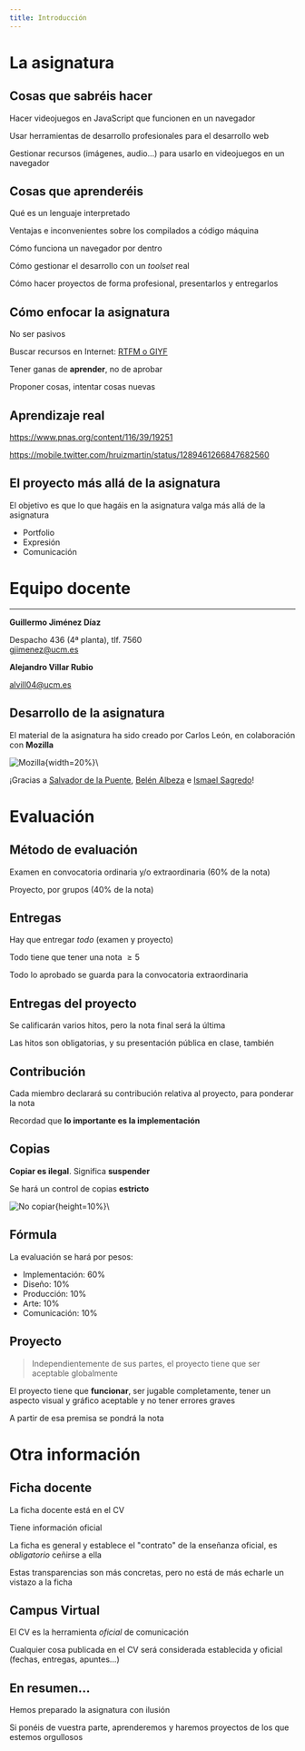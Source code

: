 ```yaml
---
title: Introducción
---
```


# La asignatura


## Cosas que sabréis hacer

Hacer videojuegos en JavaScript que funcionen en un navegador

Usar herramientas de desarrollo profesionales para el desarrollo web

Gestionar recursos (imágenes, audio...) para usarlo en videojuegos en un navegador


## Cosas que aprenderéis

Qué es un lenguaje interpretado

Ventajas e inconvenientes sobre los compilados a código máquina

Cómo funciona un navegador por dentro

Cómo gestionar el desarrollo con un *toolset* real

Cómo hacer proyectos de forma profesional, presentarlos y entregarlos


## Cómo enfocar la asignatura

No ser pasivos

Buscar recursos en Internet: [RTFM o GIYF](https://es.wikipedia.org/wiki/GIYF)

Tener ganas de **aprender**, no de aprobar

Proponer cosas, intentar cosas nuevas

<!-- [Soltar sermón motivador]{.fragment} -->


## Aprendizaje real

<https://www.pnas.org/content/116/39/19251>

<https://mobile.twitter.com/hruizmartin/status/1289461266847682560>

## El proyecto más allá de la asignatura

El objetivo es que lo que hagáis en la asignatura valga más allá de la asignatura

- Portfolio
- Expresión
- Comunicación



# Equipo docente

---

**Guillermo Jiménez Díaz**

Despacho 436 (4ª planta), tlf. 7560 \
<gjimenez@ucm.es>

**Alejandro Villar Rubio**

<alvill04@ucm.es>


## Desarrollo de la asignatura

El material de la asignatura ha sido creado por Carlos León, en colaboración con **Mozilla**

![Mozilla](mozilla.png){width=20%}\

¡Gracias a [Salvador de la Puente](https://es.linkedin.com/in/delapuente), [Belén Albeza](https://es.linkedin.com/in/belenalbeza) e [Ismael Sagredo](https://es.linkedin.com/in/ismael-sagredo-olivenza-b16b6937)!

# Evaluación

## Método de evaluación

Examen en convocatoria ordinaria y/o extraordinaria (60% de la nota)

Proyecto, por grupos (40% de la nota)


## Entregas

Hay que entregar *todo* (examen y proyecto)

Todo tiene que tener una nota $\geq 5$

Todo lo aprobado se guarda para la convocatoria extraordinaria


## Entregas del proyecto

Se calificarán varios hitos, pero la nota final será la última

Las hitos son obligatorias, y su presentación pública en clase, también

## Contribución

Cada miembro declarará su contribución relativa al proyecto, para ponderar la nota

Recordad que **lo importante es la implementación**


## Copias

**Copiar es ilegal**. Significa **suspender**

Se hará un control de copias **estricto**

![No copiar](no_copy.svg){height=10%}\


## Fórmula

La evaluación se hará por pesos:

- Implementación: 60%
- Diseño: 10%
- Producción: 10%
- Arte: 10%
- Comunicación: 10%

## Proyecto

> Independientemente de sus partes, el proyecto tiene que ser aceptable globalmente

El proyecto tiene que **funcionar**, ser jugable completamente, tener un aspecto visual y gráfico aceptable y no tener errores graves

A partir de esa premisa se pondrá la nota

# Otra información


## Ficha docente

La ficha docente está en el CV

Tiene información oficial

La ficha es general y establece el "contrato" de la enseñanza oficial, es *obligatorio* ceñirse a ella

Estas transparencias son más concretas, pero no está de más echarle un vistazo a la ficha


## Campus Virtual

El CV es la herramienta *oficial* de comunicación

Cualquier cosa publicada en el CV será considerada establecida y oficial (fechas, entregas, apuntes...)


## En resumen...

Hemos preparado la asignatura con ilusión

Si ponéis de vuestra parte, aprenderemos y haremos proyectos de los que estemos orgullosos
